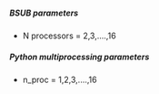 ##### BSUB parameters
 - N processors = 2,3,....,16
##### Python multiprocessing parameters
 - n_proc = 1,2,3,....,16


